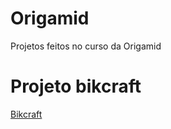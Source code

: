 # Origamid
 Projetos feitos no curso da Origamid

# Projeto bikcraft
[Bikcraft](https://github.com/laisa-alves/origamid/tree/main/bikcraft)
